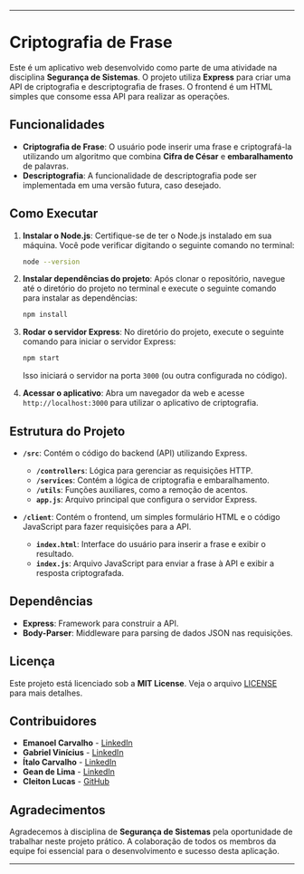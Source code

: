 
---

# Criptografia de Frase

Este é um aplicativo web desenvolvido como parte de uma atividade na disciplina **Segurança de Sistemas**. O projeto utiliza **Express** para criar uma API de criptografia e descriptografia de frases. O frontend é um HTML simples que consome essa API para realizar as operações.

## Funcionalidades

- **Criptografia de Frase**: O usuário pode inserir uma frase e criptografá-la utilizando um algoritmo que combina **Cifra de César** e **embaralhamento** de palavras.
- **Descriptografia**: A funcionalidade de descriptografia pode ser implementada em uma versão futura, caso desejado.

## Como Executar

1. **Instalar o Node.js**: Certifique-se de ter o Node.js instalado em sua máquina. Você pode verificar digitando o seguinte comando no terminal:

   ```bash
   node --version
   ```

2. **Instalar dependências do projeto**: Após clonar o repositório, navegue até o diretório do projeto no terminal e execute o seguinte comando para instalar as dependências:

   ```bash
   npm install
   ```

3. **Rodar o servidor Express**: No diretório do projeto, execute o seguinte comando para iniciar o servidor Express:

   ```bash
   npm start
   ```

   Isso iniciará o servidor na porta `3000` (ou outra configurada no código).

4. **Acessar o aplicativo**: Abra um navegador da web e acesse `http://localhost:3000` para utilizar o aplicativo de criptografia.

## Estrutura do Projeto

- **`/src`**: Contém o código do backend (API) utilizando Express.
  - **`/controllers`**: Lógica para gerenciar as requisições HTTP.
  - **`/services`**: Contém a lógica de criptografia e embaralhamento.
  - **`/utils`**: Funções auxiliares, como a remoção de acentos.
  - **`app.js`**: Arquivo principal que configura o servidor Express.

- **`/client`**: Contém o frontend, um simples formulário HTML e o código JavaScript para fazer requisições para a API.
  - **`index.html`**: Interface do usuário para inserir a frase e exibir o resultado.
  - **`index.js`**: Arquivo JavaScript para enviar a frase à API e exibir a resposta criptografada.

## Dependências

- **Express**: Framework para construir a API.
- **Body-Parser**: Middleware para parsing de dados JSON nas requisições.

## Licença

Este projeto está licenciado sob a **MIT License**. Veja o arquivo [LICENSE](./LICENSE) para mais detalhes.

## Contribuidores

- **Emanoel Carvalho** - [LinkedIn](https://www.linkedin.com/in/emanoelcarvalho/)
- **Gabriel Vinícius** - [LinkedIn](https://www.linkedin.com/in/gabx-vinicius/)
- **Ítalo Carvalho** - [LinkedIn](https://www.linkedin.com/in/italo-carvalho-96556193/)
- **Gean de Lima** - [LinkedIn](https://www.linkedin.com/in/gean-de-lima-7909a2251/)
- **Cleiton Lucas** - [GitHub](https://github.com/CleitonLucas)

## Agradecimentos

Agradecemos à disciplina de **Segurança de Sistemas** pela oportunidade de trabalhar neste projeto prático. A colaboração de todos os membros da equipe foi essencial para o desenvolvimento e sucesso desta aplicação.

---